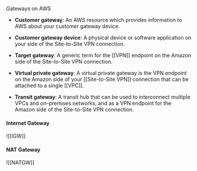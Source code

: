 Gateways on AWS

-   **Customer gateway**: An AWS resource which provides information to AWS about your customer gateway device.
    
-   **Customer gateway device**: A physical device or software application on your side of the Site-to-Site VPN connection.
    
-   **Target gateway**: A generic term for the [[VPN]] endpoint on the Amazon side of the Site-to-Site VPN connection.
    
-   **Virtual private gateway**: A virtual private gateway is the VPN endpoint on the Amazon side of your [[Site-to-Site VPN]] connection that can be attached to a single [[VPC]].
    
-   **Transit gateway**: A transit hub that can be used to interconnect multiple VPCs and on-premises networks, and as a VPN endpoint for the Amazon side of the Site-to-Site VPN connection.
#### Internet Gateway
![[IGW]]

#### NAT Gateway
![[NATGW]]
